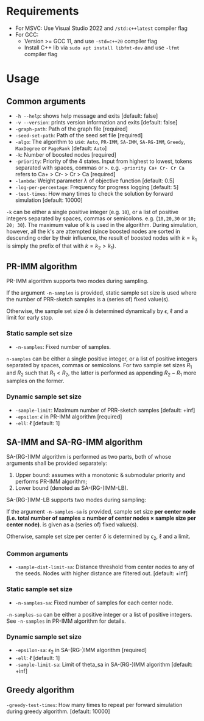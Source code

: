 # Requirements

* For MSVC: Use Visual Studio 2022 and `/std:c++latest` compiler flag
* For GCC: 
  * Version >= GCC 11, and use `-std=c++20` compiler flag
  * Install C++ lib via `sudo apt install libfmt-dev` and use `-lfmt` compiler flag 

# Usage
## Common arguments
* `-h --help`: shows help message and exits [default: false]
* `-v --version`: prints version information and exits [default: false]
* `-graph-path`: Path of the graph file [required]
* `-seed-set-path`: Path of the seed set file [required]
* `-algo`: The algorithm to use: `Auto`, `PR-IMM`, `SA-IMM`, `SA-RG-IMM`, `Greedy`, `MaxDegree` or `PageRank` [default: `Auto`]
* `-k`: Number of boosted nodes [required]
* `-priority`: Priority of the 4 states. Input from highest to lowest, tokens separated with spaces, commas or `>`.
e.g. `-priority Ca+ Cr- Cr Ca` refers to Ca+ > Cr- > Cr > Ca
[required]
* `-lambda`: Weight parameter $\lambda$ of objective function [default: 0.5]
* `-log-per-percentage`: Frequency for progress logging [default: 5]
* `-test-times`: How many times to check the solution by forward simulation [default: 10000]

`-k` can be either a single positive integer (e.g. `10`), 
or a list of positive integers separated by spaces, commas or semicolons.
e.g. (`10,20,30` or `10; 20; 30`). The maximum value of k is used in the algorithm.
During simulation, however, all the k's are attempted 
(since boosted nodes are sorted in descending order by their influence, 
the result of boosted nodes with $k = k_1$ is simply the prefix of that with $k = k_2 > k_1$). 

## PR-IMM algorithm

PR-IMM algorithm supports two modes during sampling. 

If the argument `-n-samples` is provided,
static sample set size is used where the number of PRR-sketch samples is a (series of) fixed value(s).

Otherwise, the sample set size $\delta$ is determined dynamically by $\epsilon$, $\ell$ 
and a limit for early stop.

### Static sample set size
* `-n-samples`: Fixed number of samples.

`n-samples` can be either a single positive integer, or a list of positive integers
separated by spaces, commas or semicolons. For two sample set sizes $R_1$ and $R_2$ such that $R_1 < R_2$,
the latter is performed as appending $R_2 - R_1$ more samples on the former.

### Dynamic sample set size
* `-sample-limit`: Maximum number of PRR-sketch samples [default: +inf]
* `-epsilon`: $\epsilon$ in PR-IMM algorithm [required]
* `-ell`: $\ell$ [default: 1]

## SA-IMM and SA-RG-IMM algorithm

SA-(RG-)IMM algorithm is performed as two parts, both of whose arguments shall be provided separately:
1. Upper bound: assumes with a monotonic & submodular priority and performs PR-IMM algorithm;
2. Lower bound (denoted as SA-(RG-)IMM-LB).

SA-(RG-)IMM-LB supports two modes during sampling:

If the argument `-n-samples-sa` is provided,
sample set size **per center node (i.e. total number of samples = number of center nodes $\times$ sample size per center node)**.
is given as a (series of) fixed value(s).

Otherwise, sample set size per center $\delta$ is determined by $\epsilon_2$, $\ell$ and a limit.

### Common arguments
* `-sample-dist-limit-sa`: Distance threshold from center nodes to any of the seeds. Nodes with higher distance are filtered out. [default: +inf]

### Static sample set size
* `-n-samples-sa`: Fixed number of samples for each center node.

`-n-samples-sa` can be either a positive integer or a list of positive integers. See `-n-samples` in PR-IMM algorithm for details.

### Dynamic sample set size
* `-epsilon-sa`: $\epsilon_2$ in SA-(RG-)IMM algorithm [required]
* `-ell`: $\ell$ [default: 1]
* `-sample-limit-sa`: Limit of theta_sa in SA-(RG-)IMM algorithm [default: +inf]

## Greedy algorithm

`-greedy-test-times`: How many times to repeat per forward simulation during greedy algorithm. [default: 10000]